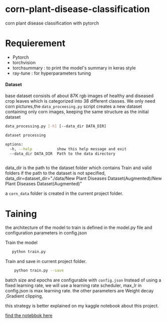 # corn-plant-disease-classification
corn plant disease classification with pytorch


# Requierement
* Pytorch
* torchvision
* torchsummary :     to print the model's summary in keras style
* ray-tune   :  for hyperparameters tuning
#### Dataset
 base dataset consists of about 87K rgb images of healthy and diseased crop leaves which is categorized into 38 different classes. 
 We only need corn pictures,the `data_proceesing.py` script creates a new dataset containing only corn images, keeping the same structure as the initial dataset
 
 
```bash
data_processing.py [-h] [--data_dir DATA_DIR]

dataset processing

options:
  -h, --help           show this help message and exit
  --data_dir DATA_DIR  Path to the data directory
 
```
data_dir is the path to the dataset folder which contains Train and valid folders
if the path to the dataset is not specified, data_dir=dataset_dir="./data/New Plant Diseases Dataset(Augmented)/New Plant Diseases Dataset(Augmented)"

a `corn_data` folder is created in the current project folder.

# Taining
the architecture of the model to train is defined in the model.py file and configuration parameters in config.json

Train the model
 ```bash
    python train.py
```
Train and save in current project folder.
```bash
    python train.py --save
```

batch size and epochs are configurable with `config.json`
Instead of using a fixed learning rate, we will use a learning rate scheduler, max_lr in config.json is max learning rate. the other parameters are Weight decay ,Gradient clipping,

this strategy is better explained on my kaggle notebook about this project.

 [find the notebbok here](https://www.kaggle.com/code/charbelsan/classification-des-maladies-du-mais)

